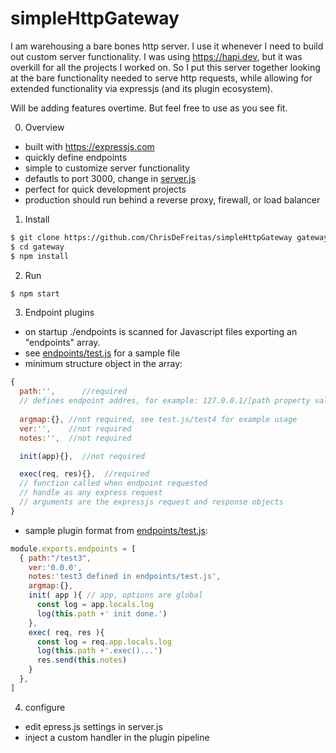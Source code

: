 # simpleHttpGateway

I am warehousing a bare bones http server.  I use it whenever I need to build out custom server functionality.  I was using https://hapi.dev, but it was overkill for all the projects I worked on.  So I put this server together looking at the bare functionality needed to serve http requests, while allowing for extended functionality via expressjs (and its plugin ecosystem).

Will be adding features overtime.  But feel free to use as you see fit.



0. Overview
- built with https://expressjs.com
- quickly define endpoints
- simple to customize server functionality 
- defautls to port 3000, change in [server.js](server.js)
- perfect for quick development projects
- production should run behind a reverse proxy, firewall, or load balancer

1. Install
```BASH
$ git clone https://github.com/ChrisDeFreitas/simpleHttpGateway gateway
$ cd gateway
$ npm install
```

2. Run
```BASH
$ npm start
```

3. Endpoint plugins
- on startup ./endpoints is scanned for Javascript files exporting an "endpoints" array.
- see [endpoints/test.js](endpoints/test.js) for a sample file
- minimum structure object in the array:
```javascript
{
  path:'',      //required
  // defines endpoint addres, for example: 127.0.0.1/[path property value]
  
  argmap:{}, //not required, see test.js/test4 for example usage
  ver:'',    //not required
  notes:'',  //not required

  init(app){},  //not required

  exec(req, res){},  //required
  // function called when endpoint requested
  // handle as any express request
  // arguments are the expressjs request and response objects
}
```

- sample plugin format from [endpoints/test.js](endpoints/test.js):
```javascript
module.exports.endpoints = [
  { path:"/test3", 
    ver:'0.0.0',
    notes:'test3 defined in endpoints/test.js',
    argmap:{},
    init( app ){ // app, options are global
      const log = app.locals.log
      log(this.path +' init done.')
    },
    exec( req, res ){
      const log = req.app.locals.log
      log(this.path +'.exec()...')
      res.send(this.notes)
    }
  },
]
```

4. configure
- edit epress.js settings in server.js
- inject a custom handler in the plugin pipeline
